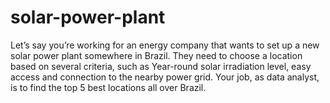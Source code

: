# solar-power-plant
Let’s say you’re working for an energy company that wants to set up a new solar power plant somewhere in Brazil. They need to choose a location based on several criteria, such as Year-round solar irradiation level, easy access and connection to the nearby power grid. Your job, as data analyst, is to find the top 5 best locations all over Brazil.
